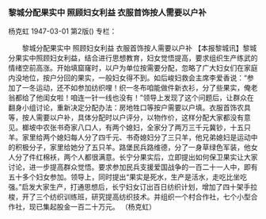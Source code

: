 ### 黎城分配果实中  照顾妇女利益  衣服首饰按人需要以户补
杨克虹
1947-03-01
第2版()
专栏：

　　黎城分配果实中
    照顾妇女利益
    衣服首饰按人需要以户补
    【本报黎城讯】黎城分果实中照顾妇女利益，结合进行思想教育，妇女觉悟提高，要求组织生产练武的情绪空前高涨。开始填窟窿时，以户为单位按需要分配，忽略了广大妇女们在家庭内没地位，按户分回的果实，一般妇女得不到。如后峻妇救会主席李爱香说：“参加了一冬运动，还不如参加纺织哩！织一冬布咱能做件新衣衫，分了些果实，俺老翁都给了他闺女啦！咱连一针一线也没有！”领导上发现了这个问题后，让群众在翻身小组讨论，重新决定分配办法：房地牲口等按户需要以户填。衣服首饰农具等，按人需要以户补，具体分配时以户评分，以物作价，这样分配大家都没有意见。榔坡中农张书奇家八口人，有两个媳妇，全家分了两万三千元冀钞，十五只羊。家里给两个媳妇每人分了四千元、书奇媳妇分了三只羊，他兄弟媳妇是运动中的积极分子，家里给她分了五只羊。路堡民兵路维德，分了一身草绿色军装，他女人分了件红棉袄，两个人都很满意。长宁分果实后，立即提出如何保卫果实让大家讨论，进一步提高群众觉悟。要求参加民兵支援爱国战争的一百二十一人中，即有五十多个妇女参加。领导上，同时提出“果实是死水，生产是活水，走吃比坐吃强。”启发大家生产，打通思想后，长宁妇女订出百日纺织计划，增加了四十架手拉梭，开了三个纺织训练班，研究提高纺织技术。并组织一个村合作社，七个小型合作社，现已集起股金一百二十万元。
              （杨克虹）
